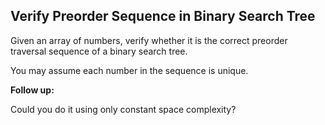 ## Verify Preorder Sequence in Binary Search Tree

Given an array of numbers, verify whether it is the correct preorder traversal sequence of a binary search tree.

You may assume each number in the sequence is unique.

**Follow up:**

Could you do it using only constant space complexity?